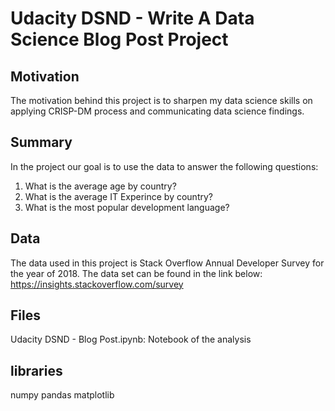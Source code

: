 # Udacity DSND - Write A Data Science Blog Post Project 


## Motivation 
The motivation behind this project is to sharpen my data science skills on applying CRISP-DM process and communicating data science findings.  

## Summary 
In the project our goal is to use the data to answer the following questions: 
1. What is the average age by country?
2. What is the average IT Experince by country?
3. What is the most popular development language?

## Data 
The data used in this project is Stack Overflow Annual Developer Survey for the year of 2018. The data set can be found in the link below: 
https://insights.stackoverflow.com/survey 

## Files 
Udacity DSND - Blog Post.ipynb: Notebook of the analysis 

## libraries
numpy
pandas
matplotlib 
